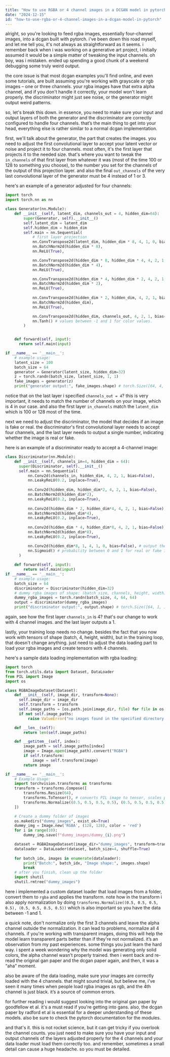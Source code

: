 ```yaml
---
title: "How to use RGBA or 4 channel images in a DCGAN model in pytorch?"
date: "2024-12-15"
id: "how-to-use-rgba-or-4-channel-images-in-a-dcgan-model-in-pytorch"
---
```


alright, so you're looking to feed rgba images, essentially four-channel images, into a dcgan built with pytorch. i've been down this road myself, and let me tell you, it's not always as straightforward as it seems. i remember back when i was working on a generative art project, i initially assumed it would be a simple matter of tweaking the input channels. oh boy, was i mistaken. ended up spending a good chunk of a weekend debugging some truly weird output.

the core issue is that most dcgan examples you'll find online, and even some tutorials, are built assuming you're working with grayscale or rgb images – one or three channels. your rgba images have that extra alpha channel, and if you don't handle it correctly, your model won't learn properly. the discriminator might just see noise, or the generator might output weird patterns.

so, let's break this down. in essence, you need to make sure your input and output layers of both the generator and the discriminator are correctly configured to handle four channels. that’s the main thing to get into your head, everything else is rather similar to a normal dcgan implementation.

first, we'll talk about the generator, the part that creates the images. you need to adjust the first convolutional layer to accept your latent vector or noise and project it to four channels. most often, it's the first layer that projects it to the needed size. that's where you want to tweak the `in_channels` of that first layer from whatever it was (most of the time 100 or 128 to something you choose), to the number you set for the channels of the output of this projection layer. and also the final `out_channels` of the very last convolutional layer of the generator must be 4 instead of 1 or 3.

here's an example of a generator adjusted for four channels:

```python
import torch
import torch.nn as nn

class Generator(nn.Module):
    def __init__(self, latent_dim, channels_out = 4, hidden_dim=64):
        super(Generator, self).__init__()
        self.latent_dim = latent_dim
        self.hidden_dim = hidden_dim
        self.main = nn.Sequential(
            # first layer projection
            nn.ConvTranspose2d(latent_dim, hidden_dim * 8, 4, 1, 0, bias=False),
            nn.BatchNorm2d(hidden_dim * 8),
            nn.ReLU(True),

            nn.ConvTranspose2d(hidden_dim * 8, hidden_dim * 4, 4, 2, 1, bias=False),
            nn.BatchNorm2d(hidden_dim * 4),
            nn.ReLU(True),

            nn.ConvTranspose2d(hidden_dim * 4, hidden_dim * 2, 4, 2, 1, bias=False),
            nn.BatchNorm2d(hidden_dim * 2),
            nn.ReLU(True),
            
            nn.ConvTranspose2d(hidden_dim * 2, hidden_dim, 4, 2, 1, bias=False),
            nn.BatchNorm2d(hidden_dim),
            nn.ReLU(True),

            nn.ConvTranspose2d(hidden_dim, channels_out, 4, 2, 1, bias=False),
            nn.Tanh() # values between -1 and 1 for color values.
        )


    def forward(self, input):
      return self.main(input)

if __name__ == '__main__':
    # example usage:
    latent_size = 100
    batch_size = 64
    generator = Generator(latent_size, hidden_dim=32)
    z = torch.randn(batch_size, latent_size, 1, 1)
    fake_images = generator(z)
    print("generator output:", fake_images.shape) # torch.Size([64, 4, 64, 64])
```

notice that on the last layer i specified `channels_out = 4`? this is very important, it needs to match the number of channels on your image, which is 4 in our case. and also the first layer `in_channels` match the `latent_dim` which is 100 or 128 most of the time.

next we need to adjust the discriminator, the model that decides if an image is fake or real. the discriminator's first convolutional layer needs to accept four channels, and the last layer needs to output a single number, indicating whether the image is real or fake.

here is an example of a discriminator ready to accept a 4-channel image:

```python
class Discriminator(nn.Module):
    def __init__(self, channels_in=4, hidden_dim = 64):
      super(Discriminator, self).__init__()
      self.main = nn.Sequential(
          nn.Conv2d(channels_in, hidden_dim, 4, 2, 1, bias=False),
          nn.LeakyReLU(0.2, inplace=True),
          
          nn.Conv2d(hidden_dim, hidden_dim*2, 4, 2, 1, bias=False),
          nn.BatchNorm2d(hidden_dim*2),
          nn.LeakyReLU(0.2, inplace=True),
          
          nn.Conv2d(hidden_dim * 2, hidden_dim*4, 4, 2, 1, bias=False),
          nn.BatchNorm2d(hidden_dim*4),
          nn.LeakyReLU(0.2, inplace=True),
          
          nn.Conv2d(hidden_dim * 4, hidden_dim*8, 4, 2, 1, bias=False),
          nn.BatchNorm2d(hidden_dim*8),
          nn.LeakyReLU(0.2, inplace=True),

          nn.Conv2d(hidden_dim*8, 1, 4, 1, 0, bias=False), # output the probability of real or fake image.
          nn.Sigmoid() # probability between 0 and 1 for real or fake image.
      )
    
    def forward(self, input):
        return self.main(input)
if __name__ == '__main__':
    # example usage:
    batch_size = 64
    discriminator = Discriminator(hidden_dim=32)
    # dummy rgba images of shape: (batch_size, channels, height, width)
    dummy_rgba_images = torch.randn(batch_size, 4, 64, 64)
    output = discriminator(dummy_rgba_images)
    print("discriminator output:", output.shape) # torch.Size([64, 1, 1, 1])
```

again, see how the first layer `channels_in` is 4? that's our change to work with 4 channel images. and the last layer outputs a 1.

lastly, your training loop needs no change. besides the fact that you now work with tensors of shape (batch, 4, height, width), but in the training loop, that doesn't change anything. just need to adjust the data loading part to load your rgba images and create tensors with 4 channels.

here's a sample data loading implementation with rgba loading:

```python
import torch
from torch.utils.data import Dataset, DataLoader
from PIL import Image
import os

class RGBAImageDataset(Dataset):
    def __init__(self, image_dir, transform=None):
      self.image_dir = image_dir
      self.transform = transform
      self.image_paths = [os.path.join(image_dir, file) for file in os.listdir(image_dir) if file.lower().endswith(('.png', '.jpg', '.jpeg'))]
      if not self.image_paths:
          raise ValueError("no images found in the specified directory.")

    def __len__(self):
        return len(self.image_paths)

    def __getitem__(self, index):
        image_path = self.image_paths[index]
        image = Image.open(image_path).convert("RGBA")
        if self.transform:
            image = self.transform(image)
        return image

if __name__ == '__main__':
    # Example Usage:
    import torchvision.transforms as transforms
    transform = transforms.Compose([
        transforms.Resize(64),
        transforms.ToTensor(), # converts PIL image to tensor, scales pixel values between 0 and 1
        transforms.Normalize((0.5, 0.5, 0.5, 0.5), (0.5, 0.5, 0.5, 0.5)) # normalized between -1 and 1.
    ])

    # Create a dummy folder of images
    os.makedirs("dummy_images", exist_ok=True)
    dummy_img = Image.new('RGBA', (128, 128), color = 'red')
    for i in range(10):
        dummy_img.save(f"dummy_images/dummy_{i}.png")

    dataset = RGBAImageDataset(image_dir="dummy_images", transform=transform)
    dataloader = DataLoader(dataset, batch_size=4, shuffle=True)
    
    for batch_idx, images in enumerate(dataloader):
        print("Batch:", batch_idx, "Image shape:", images.shape)
        break
    # after you finish, clean up the folder
    import shutil
    shutil.rmtree("dummy_images")
```

here i implemented a custom dataset loader that load images from a folder, convert them to `rgba` and applies the transform. note how in the transform i also apply normalization by doing `transforms.Normalize((0.5, 0.5, 0.5, 0.5), (0.5, 0.5, 0.5, 0.5))` which is also important so you have the data between -1 and 1.

a quick note, don't normalize only the first 3 channels and leave the alpha channel outside the normalization. it can lead to problems, normalize all 4 channels. if you're working with transparent images, doing this will help the model learn transparent parts better than if they're not normalized. it’s an observation from my past experiences. some things you just learn the hard way. i spent a week wondering why the model was generating only solid colors, the alpha channel wasn’t properly trained. then i went back and re-read the original gan paper and the dcgan paper again, and then, it was a “aha” moment.

also be aware of the data loading, make sure your images are correctly loaded with the 4 channels. that might sound trivial, but believe me, i’ve seen it many times when people load rgba images as rgb, and the 4th channel is just black. it’s a source of common errors.

for further reading i would suggest looking into the original gan paper by goodfellow et al. it's a must read if you're getting into gans. also, the dcgan paper by radford et al is essential for a deeper understanding of these models. also be sure to check the pytorch documentation for the modules.

and that's it. this is not rocket science, but it can get tricky if you overlook the channel counts. you just need to make sure you have your input and output channels of the layers adjusted properly for the 4 channels and your data loader must load them correctly too. and remember, sometimes a small detail can cause a huge headache. so you must be detailed.
